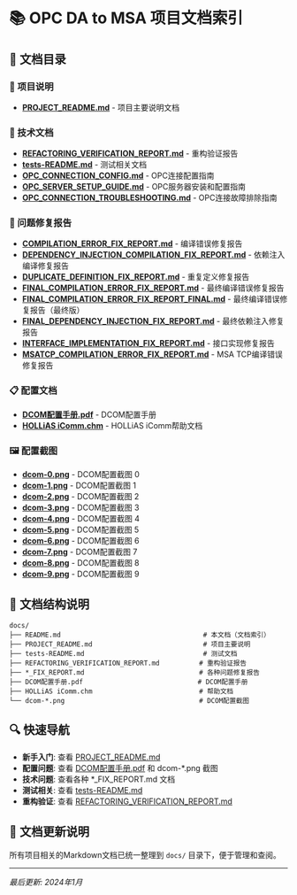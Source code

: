 # 📚 OPC DA to MSA 项目文档索引

## 📖 文档目录

### 🚀 项目说明
- **[PROJECT_README.md](./PROJECT_README.md)** - 项目主要说明文档

### 🔧 技术文档
- **[REFACTORING_VERIFICATION_REPORT.md](./REFACTORING_VERIFICATION_REPORT.md)** - 重构验证报告
- **[tests-README.md](./tests-README.md)** - 测试相关文档
- **[OPC_CONNECTION_CONFIG.md](./docs/OPC_CONNECTION_CONFIG.md)** - OPC连接配置指南
- **[OPC_SERVER_SETUP_GUIDE.md](./docs/OPC_SERVER_SETUP_GUIDE.md)** - OPC服务器安装和配置指南
- **[OPC_CONNECTION_TROUBLESHOOTING.md](./docs/OPC_CONNECTION_TROUBLESHOOTING.md)** - OPC连接故障排除指南

### 🐛 问题修复报告
- **[COMPILATION_ERROR_FIX_REPORT.md](./COMPILATION_ERROR_FIX_REPORT.md)** - 编译错误修复报告
- **[DEPENDENCY_INJECTION_COMPILATION_FIX_REPORT.md](./DEPENDENCY_INJECTION_COMPILATION_FIX_REPORT.md)** - 依赖注入编译修复报告
- **[DUPLICATE_DEFINITION_FIX_REPORT.md](./DUPLICATE_DEFINITION_FIX_REPORT.md)** - 重复定义修复报告
- **[FINAL_COMPILATION_ERROR_FIX_REPORT.md](./FINAL_COMPILATION_ERROR_FIX_REPORT.md)** - 最终编译错误修复报告
- **[FINAL_COMPILATION_ERROR_FIX_REPORT_FINAL.md](./FINAL_COMPILATION_ERROR_FIX_REPORT_FINAL.md)** - 最终编译错误修复报告（最终版）
- **[FINAL_DEPENDENCY_INJECTION_FIX_REPORT.md](./FINAL_DEPENDENCY_INJECTION_FIX_REPORT.md)** - 最终依赖注入修复报告
- **[INTERFACE_IMPLEMENTATION_FIX_REPORT.md](./INTERFACE_IMPLEMENTATION_FIX_REPORT.md)** - 接口实现修复报告
- **[MSATCP_COMPILATION_ERROR_FIX_REPORT.md](./MSATCP_COMPILATION_ERROR_FIX_REPORT.md)** - MSA TCP编译错误修复报告

### 📋 配置文档
- **[DCOM配置手册.pdf](./DCOM配置手册.pdf)** - DCOM配置手册
- **[HOLLiAS iComm.chm](./HOLLiAS%20iComm.chm)** - HOLLiAS iComm帮助文档

### 🖼️ 配置截图
- **[dcom-0.png](./dcom-0.png)** - DCOM配置截图 0
- **[dcom-1.png](./dcom-1.png)** - DCOM配置截图 1
- **[dcom-2.png](./dcom-2.png)** - DCOM配置截图 2
- **[dcom-3.png](./dcom-3.png)** - DCOM配置截图 3
- **[dcom-4.png](./dcom-4.png)** - DCOM配置截图 4
- **[dcom-5.png](./dcom-5.png)** - DCOM配置截图 5
- **[dcom-6.png](./dcom-6.png)** - DCOM配置截图 6
- **[dcom-7.png](./dcom-7.png)** - DCOM配置截图 7
- **[dcom-8.png](./dcom-8.png)** - DCOM配置截图 8
- **[dcom-9.png](./dcom-9.png)** - DCOM配置截图 9

## 📁 文档结构说明

```
docs/
├── README.md                                    # 本文档（文档索引）
├── PROJECT_README.md                            # 项目主要说明
├── tests-README.md                              # 测试文档
├── REFACTORING_VERIFICATION_REPORT.md          # 重构验证报告
├── *_FIX_REPORT.md                             # 各种问题修复报告
├── DCOM配置手册.pdf                             # DCOM配置手册
├── HOLLiAS iComm.chm                           # 帮助文档
└── dcom-*.png                                  # DCOM配置截图
```

## 🔍 快速导航

- **新手入门**: 查看 [PROJECT_README.md](./PROJECT_README.md)
- **配置问题**: 查看 [DCOM配置手册.pdf](./DCOM配置手册.pdf) 和 dcom-*.png 截图
- **技术问题**: 查看各种 *_FIX_REPORT.md 文档
- **测试相关**: 查看 [tests-README.md](./tests-README.md)
- **重构验证**: 查看 [REFACTORING_VERIFICATION_REPORT.md](./REFACTORING_VERIFICATION_REPORT.md)

## 📝 文档更新说明

所有项目相关的Markdown文档已统一整理到 `docs/` 目录下，便于管理和查阅。

---
*最后更新: 2024年1月*